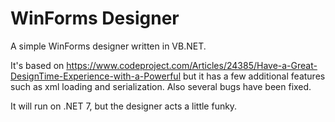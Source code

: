 # WinForms Designer
A simple WinForms designer written in VB.NET.

It's based on https://www.codeproject.com/Articles/24385/Have-a-Great-DesignTime-Experience-with-a-Powerful but it has a few additional features such as xml loading and serialization. Also several bugs have been fixed.

It will run on .NET 7, but the designer acts a little funky.
